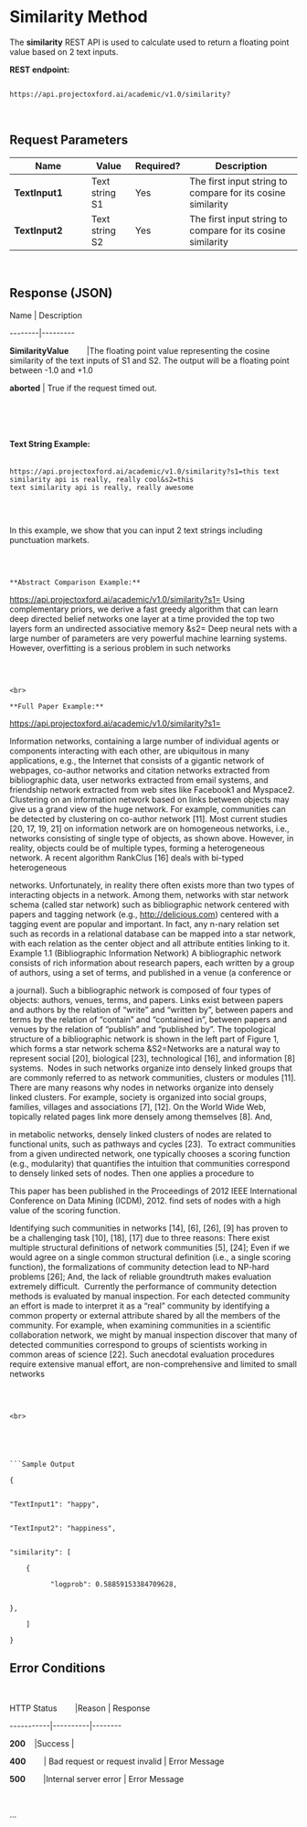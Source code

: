 

<!-- 

NavPath: Academic Knowledge API

LinkLabel: Similarity Method

Url:
Academic-Knowledge-API/documentation/SimilarityMethod

Weight: 75

-->

# Similarity Method

The **similarity** REST API is used to
calculate used to return a floating point value
based on 2 text inputs. 

**REST endpoint:**

```

https://api.projectoxford.ai/academic/v1.0/similarity?

``` 
<br>

## Request Parameters
Name        | Value      | Required?        | Description
-----------|----------|--------|----------
**TextInput1**        |Text string S1   |Yes          |The first input string to compare for its cosine similarity
**TextInput2**        |Text string S2   |Yes          |The first input string to compare for its cosine similarity
<br>

## Response (JSON)

Name | Description

--------|---------

**SimilarityValue**        |The
floating point value representing the cosine similarity of the text inputs of
S1 and S2. The output will be a floating point
between -1.0 and +1.0

**aborted** | True if the request timed out.

 

 <br>

#### Text String Example:

```

https://api.projectoxford.ai/academic/v1.0/similarity?s1=this text similarity api is really, really cool&s2=this
text similarity api is really, really awesome

 

```

<br>In this example, we show that you
can input 2 text strings including punctuation markets.

 

```

**Abstract Comparison Example:**

```

https://api.projectoxford.ai/academic/v1.0/similarity?s1= Using complementary priors, we derive a fast greedy
algorithm that can learn deep directed belief networks one layer at a time
provided the top two layers form an undirected associative memory &s2= Deep
neural nets with a large number of parameters are very powerful machine
learning systems. However, overfitting is a serious problem in such networks

 

``` 

<br>

**Full Paper Example:**

```

https://api.projectoxford.ai/academic/v1.0/similarity?s1=

Information networks, containing a
large number of individual agents or components interacting with each other,
are ubiquitous in many applications, e.g., the Internet that consists of a
gigantic network of webpages, co-author networks and citation networks
extracted from bibliographic data, user networks extracted from email systems,
and friendship network extracted from web sites like Facebook1 and Myspace2.
Clustering on an information network based on links between objects may give us
a grand view of the huge network. For example, communities can be detected by
clustering on co-author network [11]. Most current studies [20, 17, 19, 21] on
information network are on homogeneous networks, i.e., networks consisting of
single type of objects, as shown above. However, in reality, objects could be
of multiple types, forming a heterogeneous network. A recent algorithm RankClus
[16] deals with bi-typed heterogeneous

networks. Unfortunately, in
reality there often exists more than two types of interacting objects in a
network. Among them, networks with star network schema (called star network)
such as bibliographic network centered with papers and tagging network (e.g., http://delicious.com)
centered with a tagging event are popular and important. In fact, any n-nary
relation set such as records in a relational database can be mapped into a star
network, with each relation as the center object and all attribute entities
linking to it. Example 1.1 (Bibliographic Information Network) A bibliographic
network consists of rich information about research papers, each written by a
group of authors, using a set of terms, and published in a venue (a conference
or

a journal). Such a bibliographic
network is composed of four types of objects: authors, venues, terms, and
papers. Links exist between papers and authors by the relation of “write” and
“written by”, between papers and terms by the relation of “contain” and
“contained in”, between papers and venues by the relation of “publish” and
“published by”. The topological structure of a bibliographic network is shown
in the left part of Figure 1, which forms a star network schema
&S2=Networks are a natural way to represent social [20], biological [23],
technological [16], and information [8] systems.  Nodes in such networks organize into densely
linked groups that are commonly referred to as network communities, clusters or
modules [11]. There are many reasons why nodes in networks organize into
densely linked clusters. For example, society is organized into social groups,
families, villages and associations [7], [12]. On the World Wide Web, topically
related pages link more densely among themselves [8]. And,

in metabolic networks, densely
linked clusters of nodes are related to functional units, such as pathways and
cycles [23].  To extract communities from
a given undirected network, one typically chooses a scoring function (e.g.,
modularity) that quantifies the intuition that communities correspond to
densely linked sets of nodes. Then one applies a procedure to

This paper has been published in
the Proceedings of 2012 IEEE International Conference on Data Mining (ICDM),
2012. find sets of nodes with a high value of the scoring function.

Identifying such communities in networks
[14], [6], [26], [9] has proven to be a challenging task [10], [18], [17] due
to three reasons: There exist multiple structural definitions of network
communities [5], [24]; Even if we would agree on a single common structural
definition (i.e., a single scoring function), the formalizations of community
detection lead to NP-hard problems [26]; And, the lack of reliable groundtruth
makes evaluation extremely difficult. 
Currently the performance of community detection methods is evaluated by
manual inspection. For each detected community an effort is made to interpret
it as a “real” community by identifying a common property or external attribute
shared by all the members of the community. For example, when examining
communities in a scientific collaboration network, we might by manual
inspection discover that many of detected communities correspond to groups of
scientists working in common areas of science [22]. Such anecdotal evaluation
procedures require extensive manual effort, are non-comprehensive and limited
to small networks

 

``` 

<br>

 

 

```Sample Output

{

 
"TextInput1": "happy",

 
"TextInput2": "happiness",

 
"similarity": [

    {

          "logprob": 0.58859153384709628,

   
},

    ]

}

```

## Error Conditions

 

HTTP
Status        |Reason | Response

-----------|----------|--------

**200**   
|Success | <floating
point number>

**400**        | Bad request or request invalid | Error
Message      

**500**        |Internal server error | Error Message

<br>

...
